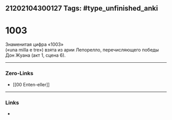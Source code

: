 21202104300127
Tags: #type_unfinished_anki
---
# 1003

Знаменитая цифра «1003» <br>(«una milla e tre») взята из арии Лепорелло, перечисляющего победы Дон Жуана (акт 1, сцена 6). 

---
### Zero-Links
- [[00 Enten-eller]]
---
### Links
-